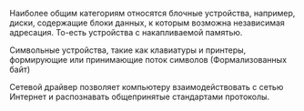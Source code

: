 Наиболее общим категориям относятся блочные устройства, например, диски, содержащие блоки данных, к которым возможна независимая адресация. То-есть устройства с накапливаемой памятью.

Символьные устройства, такие как клавиатуры и принтеры, формирующие или принимающие поток символов (Формализованных байт)

Сетевой драйвер позволяет компьютеру взаимодействовать с сетью Интернет и распознавать общепринятые стандартами протоколы.